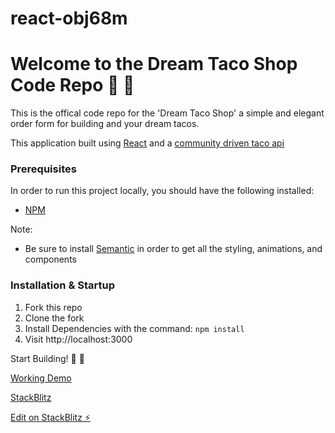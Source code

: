 # react-obj68m

# Welcome to the Dream Taco Shop Code Repo :rainbow: :taco:

This is the offical code repo for the 'Dream Taco Shop' a simple and elegant order form for building and your dream tacos.

This application built using [React](https://reactjs.org/) and a [community driven taco api](https://github.com/sinker/tacofancy)
  
### Prerequisites
In order to run this project locally, you should have the following installed:

- [NPM](https://www.npmjs.com/)

Note:
- Be sure to install [Semantic](https://react.semantic-ui.com) in order to get all the styling, animations, and components
  
### Installation & Startup
1) Fork this repo
2) Clone the fork
3) Install Dependencies with the command: `npm install`
4) Visit http://localhost:3000

Start Building! :rainbow: :taco:

[Working Demo](https://taco-order-form-fw7dpe.stackblitz.io)

[StackBlitz](https://stackblitz.com/edit/taco-order-form-fw7dpe)

[Edit on StackBlitz ⚡️](https://stackblitz.com/edit/react-obj68m)